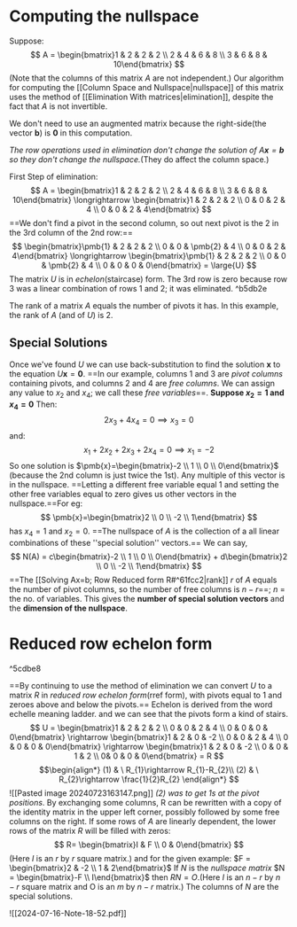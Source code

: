 # Computing the nullspace

Suppose:
$$
A = \begin{bmatrix}1 & 2 & 2 & 2 \\ 2 & 4 & 6 & 8 \\ 3 & 6 & 8 & 10\end{bmatrix}
$$
(Note that the columns of this matrix $A$ are not independent.) Our algorithm for computing the [[Column Space and Nullspace|nullspace]] of this matrix uses the method of [[Elimination With matrices|elimination]], despite the fact that $A$ is not invertible. 

We don't need to use an augmented matrix because the right-side(the vector $\pmb{b}$) is $\pmb{0}$ in this computation.

*The row operations used in elimination don't change the solution of $A\pmb{x}=\pmb{b}$ so they don't change the nullspace.*(They do affect the column space.)

First Step of elimination:
$$
A = \begin{bmatrix}1 & 2 & 2 & 2 \\ 2 & 4 & 6 & 8 \\ 3 & 6 & 8 & 10\end{bmatrix} \longrightarrow \begin{bmatrix}1 & 2 & 2 & 2 \\ 0 & 0 & 2 & 4 \\ 0 & 0 & 2 & 4\end{bmatrix}
$$
==We don't find a pivot in the second column, so out next pivot is the 2 in the 3rd column of the 2nd row:==
$$
\begin{bmatrix}\pmb{1} & 2 & 2 & 2 \\ 0 & 0 & \pmb{2} & 4 \\ 0 & 0 & 2 & 4\end{bmatrix} \longrightarrow \begin{bmatrix}\pmb{1} & 2 & 2 & 2 \\ 0 & 0 & \pmb{2} & 4 \\ 0 & 0 & 0 & 0\end{bmatrix} = \large{U}
$$
The matrix $U$ is in *echelon*(staircase) form. The 3rd row is zero because row 3 was a linear combination of rows 1 and 2; it was eliminated. ^b5db2e

The rank of a matrix $A$ equals the number of pivots it has. In this example, the rank of $A$ (and of $U$) is 2.

## Special Solutions

Once we've found $U$ we can use back-substitution  to find the solution $\pmb{x}$ to the equation $U\pmb{x}=\pmb{0}$. ==In our example, columns 1 and 3 are *pivot columns* containing pivots, and columns 2 and 4 are *free columns*. We can assign any value to $x_2$ and $x_4$; we call these *free variables*==. **Suppose $x_2=1$ and $x_{4}= 0$** Then:
$$
2x_{3}+4x_{4}=0 \implies x_{3}=0
$$
and:
$$
x_{1}+2x_{2}+2x_{3}+2x_{4} = 0 \implies x_{1}= -2
$$
So one solution is $\pmb{x}=\begin{bmatrix}-2 \\ 1 \\ 0 \\ 0\end{bmatrix}$ (because the 2nd column is just twice the 1st). Any multiple of this vector is in the nullspace.
==Letting a different free variable equal 1 and setting the other free variables equal to zero gives us other vectors in the nullspace.==For eg:
$$
\pmb{x}=\begin{bmatrix}2 \\ 0 \\ -2 \\ 1\end{bmatrix}
$$
has $x_{4}=1$ and $x_{2}=0$. ==The nullspace of $A$ is the collection of a all linear combinations of these ''special solution'' vectors.==
We can say,
$$
N(A) = c\begin{bmatrix}-2 \\ 1 \\ 0 \\ 0\end{bmatrix} + d\begin{bmatrix}2 \\ 0 \\ -2 \\ 1\end{bmatrix}
$$
==The [[Solving Ax=b; Row Reduced form R#^61fcc2|rank]]  $r$ of $A$ equals the number of pivot columns, so the number of free columns is $n-r$==; $n$ = the no. of variables. This gives the **number of special solution vectors** and the **dimension of the nullspace**.

# Reduced row echelon form

^5cdbe8

==By continuing to use the method of elimination we can convert $U$ to a matrix $R$ in *reduced row echelon form*(rref form), with pivots equal to 1 and zeroes above and below the pivots.== Echelon is derived from the word echelle meaning ladder. and we can see that the pivots form a kind of stairs.
$$
U = \begin{bmatrix}1 & 2 & 2 & 2 \\ 0 & 0 & 2 & 4 \\ 0 & 0 & 0 & 0\end{bmatrix} \rightarrow \begin{bmatrix}1 & 2 & 0 & -2 \\ 0 & 0 & 2 & 4 \\ 0 & 0 & 0 & 0\end{bmatrix} \rightarrow \begin{bmatrix}1 & 2 & 0 & -2 \\ 0 & 0 & 1 & 2 \\  0& 0 & 0 & 0\end{bmatrix} = R 
$$
$$\begin{align*}
(1) & \ R_{1}\rightarrow R_{1}-R_{2}\\
(2) & \ R_{2}\rightarrow \frac{1}{2}R_{2}
\end{align*}
$$
![[Pasted image 20240723163147.png]]
*(2) was to get 1s at the pivot positions*.
By exchanging some columns, R can be rewritten with a copy of the identity matrix in the upper left corner, possibly followed by some free columns on the right. If some rows of $A$ are linearly dependent, the lower rows of the matrix $R$ will be filled with zeros:
$$
R= \begin{bmatrix}I & F \\ 0 & 0\end{bmatrix}
$$
(Here $I$ is an $r$ by $r$ square matrix.) and for the given example: $F = \begin{bmatrix}2 & -2 \\ 1 & 2\end{bmatrix}$ 
If $N$ is the *nullspace matrix* $N = \begin{bmatrix}-F \\ I\end{bmatrix}$ then $RN=O$.(Here $I$ is an $n-r$ by $n-r$ square matrix and O is an $m$ by $n-r$ matrix.) The columns of $N$ are the special solutions.

![[2024-07-16-Note-18-52.pdf]]